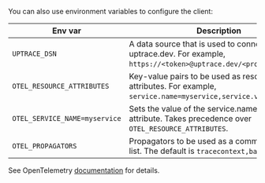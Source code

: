 You can also use environment variables to configure the client:

| Env var                       | Description                                                                                                     |
| ----------------------------- | --------------------------------------------------------------------------------------------------------------- |
| `UPTRACE_DSN`                 | A data source that is used to connect to uptrace.dev. For example, `https://<token>@uptrace.dev/<project_id>`.  |
| `OTEL_RESOURCE_ATTRIBUTES`    | Key-value pairs to be used as resource attributes. For example, `service.name=myservice,service.version=1.0.0`. |
| `OTEL_SERVICE_NAME=myservice` | Sets the value of the service.name resource attribute. Takes precedence over `OTEL_RESOURCE_ATTRIBUTES`.        |
| `OTEL_PROPAGATORS`            | Propagators to be used as a comma separated list. The default is `tracecontext,baggage`.                        |

See OpenTelemetry [documentation](https://opentelemetry.io/docs/concepts/sdk-configuration/general-sdk-configuration/) for details.
